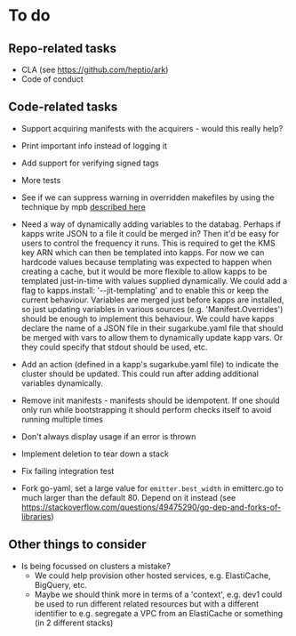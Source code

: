 # To do
## Repo-related tasks
* CLA (see https://github.com/heptio/ark)
* Code of conduct

## Code-related tasks
* Support acquiring manifests with the acquirers - would this really help?
* Print important info instead of logging it
* Add support for verifying signed tags
* More tests 
* See if we can suppress warning in overridden makefiles by using the technique
  by mpb [described here](https://stackoverflow.com/questions/11958626/make-file-warning-overriding-commands-for-target)

* Need a way of dynamically adding variables to the databag. Perhaps if kapps write JSON to a file it could be 
  merged in? Then it'd be easy for users to control the frequency it runs. This is required to get the KMS key
  ARN which can then be templated into kapps. For now we can hardcode values because templating was expected
  to happen when creating a cache, but it would be more flexible to allow kapps to be templated just-in-time
  with values supplied dynamically. We could add a flag to kapps.install: '--jit-templating' and 
  to enable this or keep the current behaviour. Variables are merged just before kapps are installed, so just 
  updating variables in various sources (e.g. 'Manifest.Overrides') should be enough to implement this behaviour. 
  We could have kapps declare the name of a JSON file in their sugarkube.yaml file that should be merged with 
  vars to allow them to dynamically update kapp vars. Or they could specify that stdout should be used, etc.
* Add an action (defined in a kapp's sugarkube.yaml file) to indicate the cluster should be updated. This could run
  after adding additional variables dynamically.

* Remove init manifests - manifests should be idempotent. If one should only run while bootstrapping it should
  perform checks itself to avoid running multiple times

* Don't always display usage if an error is thrown
* Implement deletion to tear down a stack
* Fix failing integration test

* Fork go-yaml, set a large value for `emitter.best_width` in emitterc.go to much larger than the default 80. 
  Depend on it instead (see https://stackoverflow.com/questions/49475290/go-dep-and-forks-of-libraries)

## Other things to consider
* Is being focussed on clusters a mistake? 
    * We could help provision other hosted services, e.g. ElastiCache, BigQuery, etc. 
    * Maybe we should think more in terms of a 'context', e.g. dev1 could be used to run different related
      resources but with a different identifier to e.g. segregate a VPC from an ElastiCache or something (in 2 
      different stacks)
  